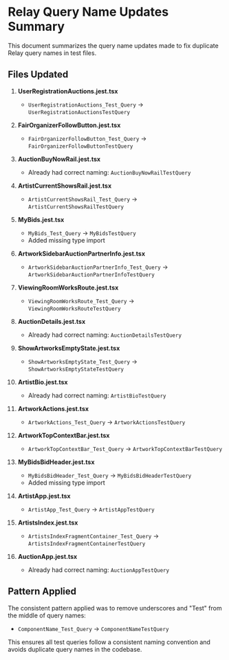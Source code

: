 # Relay Query Name Updates Summary

This document summarizes the query name updates made to fix duplicate Relay query names in test files.

## Files Updated

1. **UserRegistrationAuctions.jest.tsx**

   - `UserRegistrationAuctions_Test_Query` → `UserRegistrationAuctionsTestQuery`

2. **FairOrganizerFollowButton.jest.tsx**

   - `FairOrganizerFollowButton_Test_Query` → `FairOrganizerFollowButtonTestQuery`

3. **AuctionBuyNowRail.jest.tsx**

   - Already had correct naming: `AuctionBuyNowRailTestQuery`

4. **ArtistCurrentShowsRail.jest.tsx**

   - `ArtistCurrentShowsRail_Test_Query` → `ArtistCurrentShowsRailTestQuery`

5. **MyBids.jest.tsx**

   - `MyBids_Test_Query` → `MyBidsTestQuery`
   - Added missing type import

6. **ArtworkSidebarAuctionPartnerInfo.jest.tsx**

   - `ArtworkSidebarAuctionPartnerInfo_Test_Query` → `ArtworkSidebarAuctionPartnerInfoTestQuery`

7. **ViewingRoomWorksRoute.jest.tsx**

   - `ViewingRoomWorksRoute_Test_Query` → `ViewingRoomWorksRouteTestQuery`

8. **AuctionDetails.jest.tsx**

   - Already had correct naming: `AuctionDetailsTestQuery`

9. **ShowArtworksEmptyState.jest.tsx**

   - `ShowArtworksEmptyState_Test_Query` → `ShowArtworksEmptyStateTestQuery`

10. **ArtistBio.jest.tsx**

    - Already had correct naming: `ArtistBioTestQuery`

11. **ArtworkActions.jest.tsx**

    - `ArtworkActions_Test_Query` → `ArtworkActionsTestQuery`

12. **ArtworkTopContextBar.jest.tsx**

    - `ArtworkTopContextBar_Test_Query` → `ArtworkTopContextBarTestQuery`

13. **MyBidsBidHeader.jest.tsx**

    - `MyBidsBidHeader_Test_Query` → `MyBidsBidHeaderTestQuery`
    - Added missing type import

14. **ArtistApp.jest.tsx**

    - `ArtistApp_Test_Query` → `ArtistAppTestQuery`

15. **ArtistsIndex.jest.tsx**

    - `ArtistsIndexFragmentContainer_Test_Query` → `ArtistsIndexFragmentContainerTestQuery`

16. **AuctionApp.jest.tsx**
    - Already had correct naming: `AuctionAppTestQuery`

## Pattern Applied

The consistent pattern applied was to remove underscores and "Test" from the middle of query names:

- `ComponentName_Test_Query` → `ComponentNameTestQuery`

This ensures all test queries follow a consistent naming convention and avoids duplicate query names in the codebase.
